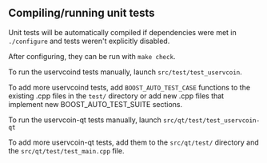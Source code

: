Compiling/running unit tests
------------------------------------

Unit tests will be automatically compiled if dependencies were met in `./configure`
and tests weren't explicitly disabled.

After configuring, they can be run with `make check`.

To run the uservcoind tests manually, launch `src/test/test_uservcoin`.

To add more uservcoind tests, add `BOOST_AUTO_TEST_CASE` functions to the existing
.cpp files in the `test/` directory or add new .cpp files that
implement new BOOST_AUTO_TEST_SUITE sections.

To run the uservcoin-qt tests manually, launch `src/qt/test/test_uservcoin-qt`

To add more uservcoin-qt tests, add them to the `src/qt/test/` directory and
the `src/qt/test/test_main.cpp` file.
